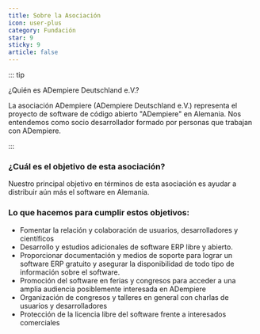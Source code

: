 ```yaml
---
title: Sobre la Asociación
icon: user-plus
category: Fundación
star: 9
sticky: 9
article: false
---
```


::: tip

¿Quién es ADempiere Deutschland e.V.?

La asociación ADempiere (ADempiere Deutschland e.V.) representa el proyecto de software de código abierto "ADempiere" en Alemania. Nos entendemos como socio desarrollador formado por personas que trabajan con ADempiere.

:::

### ¿Cuál es el objetivo de esta asociación?

Nuestro principal objetivo en términos de esta asociación es ayudar a distribuir aún más el software en Alemania.

### Lo que hacemos para cumplir estos objetivos:

- Fomentar la relación y colaboración de usuarios, desarrolladores y científicos
- Desarrollo y estudios adicionales de software ERP libre y abierto.
- Proporcionar documentación y medios de soporte para lograr un software ERP gratuito y asegurar la disponibilidad de todo tipo de información sobre el software.
- Promoción del software en ferias y congresos para acceder a una amplia audiencia posiblemente interesada en ADempiere
- Organización de congresos y talleres en general con charlas de usuarios y desarrolladores
- Protección de la licencia libre del software frente a interesados ​​comerciales
